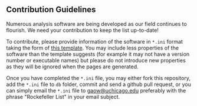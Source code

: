 ## Contribution Guidelines
Numerous analysis software are being developed as our field continues to flourish. We need your contribution to keep the list up-to-date!

To contribute, please provide information of the software in `*.ini` format taking the form of [this template](https://raw.githubusercontent.com/gaow/genetic-analysis-software/master/db/template.ini). You may include less properties of the software than the template suggests (for example it may not have a version number or executable names) but please do not introduce new properties as they will be ignored when the pages are generated.

Once you have completed the `*.ini` file, you may either fork this repository, add the `*.ini` file to `db` folder, commit and send a github pull request, or you can simply email the `*.ini` file to <gaow@uchicago.edu> preferably with the phrase "Rockefeller List" in your email subject.
